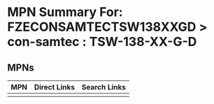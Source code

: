 



# MPN Summary For: FZECONSAMTECTSW138XXGD > con-samtec : TSW-138-XX-G-D

## MPNs
  

|MPN|Direct Links|Search Links|
| :--- | :--- | :--- |
||||
